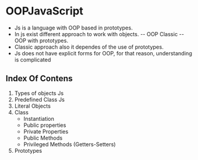 # OOPJavaScript
- Js is a language with OOP based in prototypes.
- In js exist different approach to work with objects.
  -- OOP Classic
  -- OOP with prototypes.
- Classic approach also it dependes of the use of prototypes.
- Js does not have explicit forms for OOP, for that reason, understanding is complicated

## Index Of Contens
1. Types of objects Js
2. Predefined Class Js
3. Literal Objects
4. Class
   - Instantiation
   - Public properties
   - Private Properties
   - Public Methods
   - Privileged Methods (Getters-Setters)
5. Prototypes   
